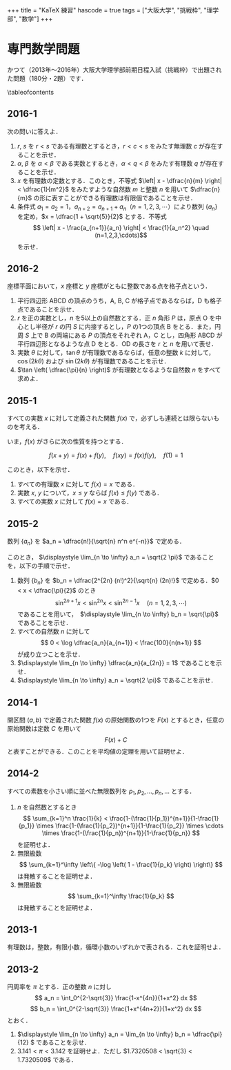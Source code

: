 +++
title = "KaTeX 練習"
hascode = true
tags = ["大阪大学", "挑戦枠", "理学部", "数学"]
+++

# 専門数学問題

かつて（2013年～2016年）大阪大学理学部前期日程入試（挑戦枠）で出題された問題（180分・2題）です．

\tableofcontents <!-- you can use \toc as well -->

## 2016-1

次の問いに答えよ．

1. $r$, $s$ を $r < s$ である有理数とするとき，$r < c < s$ をみたす無理数 $c$ が存在することを示せ．
1. $\alpha$, $\beta$ を $\alpha < \beta$ である実数とするとき，$\alpha < q < \beta$ をみたす有理数 $q$ が存在することを示せ．
1. $x$ を有理数の定数とする．このとき，不等式 $\left| x - \dfrac{n}{m} \right| < \dfrac{1}{m^2}$ をみたすような自然数 $m$ と整数 $n$ を用いて $\dfrac{n}{m}$ の形に表すことができる有理数は有限個であることを示せ．
1. 条件式 $a_1 = a_2 = 1$，$a_{n+2} = a_{n+1} + a_n$（$n = 1,2,3,\cdots$）により数列 $\{ a_n \}$ を定め，$x = \dfrac{1 + \sqrt{5}}{2}$ とする．不等式
   $$ \left| x - \frac{a_{n+1}}{a_n} \right| < \frac{1}{a_n^2} \quad (n=1,2,3,\cdots)$$
   を示せ．

## 2016-2
座標平面において，$x$ 座標と $y$ 座標がともに整数である点を格子点という．
1. 平行四辺形 $\mathrm{ABCD}$ の頂点のうち，$\mathrm{A}$, $\mathrm{B}$, $\mathrm{C}$ が格子点であるならば，$\mathrm{D}$ も格子点であることを示せ．
1. $r$ を正の実数とし，$n$ を5以上の自然数とする．正 $n$ 角形 $P$ は，原点 $\mathrm{O}$ を中心とし半径が $r$ の円 $S$ に内接するとし，$P$ の1つの頂点 $\mathrm{B}$ をとる．また，円周 $S$ 上で $\mathrm{B}$ の両端にある $P$ の頂点をそれぞれ $\mathrm{A}$，$\mathrm{C}$ とし，四角形 $\mathrm{ABCD}$ が平行四辺形となるような点 $\mathrm{D}$ をとる．$\mathrm{OD}$ の長さを $r$ と $n$ を用いて表せ．
1. 実数 $\theta$ に対して，$\tan \theta$ が有理数であるならば，任意の整数 $k$ に対して，$\cos(2k \theta)$ および $\sin(2k \theta)$ が有理数であることを示せ．
1. $\tan \left( \dfrac{\pi}{n} \right)$ が有理数となるような自然数 $n$ をすべて求めよ．

## 2015-1
すべての実数 $x$ に対して定義された関数 $f(x)$ で，必ずしも連続とは限らないものを考える．

いま，$f(x)$ がさらに次の性質を持つとする．

$$f(x+y) = f(x)+f(y), \quad f(xy)=f(x)f(y), \quad f(1)=1$$

このとき，以下を示せ．
1. すべての有理数 $x$ に対して $f(x)=x$ である．
1. 実数 $x$, $y$ について，$x \leq y$ ならば $f(x) \leq f(y)$ である．
1. すべての実数 $x$ に対して $f(x)=x$ である．

## 2015-2
数列 $\{a_n\}$ を $a_n = \dfrac{n!}{\sqrt{n} n^n e^{-n}}$ で定める．

このとき， $\displaystyle \lim_{n \to \infty} a_n = \sqrt{2 \pi}$ であることを，以下の手順で示せ．
1. 数列 $\{b_n\}$ を $b_n = \dfrac{2^{2n} (n!)^2}{\sqrt{n} (2n)!}$ で定める．$0 < x < \dfrac{\pi}{2}$ のとき
   $$\sin^{2n+1}x < \sin^{2n}x < \sin^{2n-1}x \quad (n=1,2,3, \cdots)$$
   であることを用いて，　$\displaystyle \lim_{n \to \infty} b_n = \sqrt{\pi}$ であることを示せ．
2. すべての自然数 $n$ に対して
   $$ 0 < \log \dfrac{a_n}{a_{n+1}} < \frac{100}{n(n+1)} $$
   が成り立つことを示せ．
3. $\displaystyle \lim_{n \to \infty} \dfrac{a_n}{a_{2n}} = 1$ であることを示せ．
4. $\displaystyle \lim_{n \to \infty} a_n = \sqrt{2 \pi}$ であることを示せ．

## 2014-1
開区間 $(a,b)$ で定義された関数 $f(x)$ の原始関数の1つを $F(x)$ とするとき，任意の原始関数は定数 $C$ を用いて
$$ F(x)+C $$
と表すことができる．このことを平均値の定理を用いて証明せよ．

## 2014-2
すべての素数を小さい順に並べた無限数列を $p_1,p_2,...,p_n,...$ とする．
1. $n$ を自然数とするとき
   $$ \sum_{k=1}^n \frac{1}{k} < \frac{1-(\frac{1}{p_1})^{n+1}}{1-\frac{1}{p_1}} \times \frac{1-(\frac{1}{p_2})^{n+1}}{1-\frac{1}{p_2}} \times \cdots \times \frac{1-(\frac{1}{p_n})^{n+1}}{1-\frac{1}{p_n}} $$
   を証明せよ．
2. 無限級数
   $$ \sum_{k=1}^\infty \left\{ -\log \left( 1 - \frac{1}{p_k} \right) \right\} $$
   は発散することを証明せよ．
3. 無限級数
   $$ \sum_{k=1}^\infty \frac{1}{p_k} $$
   は発散することを証明せよ．

## 2013-1
有理数は，整数，有限小数，循環小数のいずれかで表される．これを証明せよ．

## 2013-2
円周率を $\pi$ とする．正の整数 $n$ に対し
$$ a_n = \int_0^{2-\sqrt{3}} \frac{1-x^{4n}}{1+x^2} dx $$
$$ b_n = \int_0^{2-\sqrt{3}} \frac{1+x^{4n+2}}{1+x^2} dx $$
とおく．
1. $\displaystyle \lim_{n \to \infty} a_n = \lim_{n \to \infty} b_n = \dfrac{\pi}{12} $ であることを示せ．
1. $3.141<\pi<3.142$ を証明せよ．ただし $1.7320508 < \sqrt{3} < 1.7320509$ である．